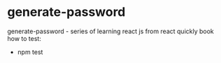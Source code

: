 # generate-password
generate-password - series of learning react js from react quickly book
how to test:
- npm test
